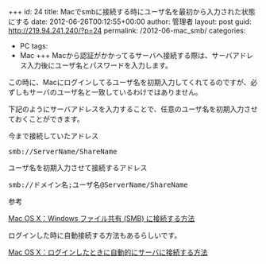 +++
id: 24
title: Macでsmbに接続する時にユーザ名を最初から入力された状態にする
date: 2012-06-26T00:12:55+00:00
author: 管理者
layout: post
guid: http://219.94.241.240/?p=24
permalink: /2012-06-mac_smb/
categories:
  - PC
tags:
  - Mac
+++
Macから認証がかかってるサーバへ接続する際は、サーバアドレス入力後にユーザ名とパスワードを入力します。
  
この時に、Macにログインしてるユーザ名を初期入力してくれてるのですが、必ずしもサーバのユーザ名と一致しているわけではありません。
  
下記のようにサーバアドレスを入力することで、任意のユーザ名を初期入力させておくことができます。

今まで接続していたアドレス

<pre class="brush: plain; title: ; notranslate" title="">smb://ServerName/ShareName
</pre>

ユーザ名を初期入力させて接続するアドレス

<pre class="brush: plain; title: ; notranslate" title="">smb://ドメイン名;ユーザ名@ServerName/ShareName
</pre>

参考
  
<a title="Mac OS X：Windows ファイル共有 (SMB) に接続する方法" href="http://support.apple.com/kb/HT1568?viewlocale=ja_JP&locale=ja_JP" target="_blank">Mac OS X：Windows ファイル共有 (SMB) に接続する方法</a>

ログインした時に自動接続する方法もあるらしいです。
  
<a title="Mac OS X：ログインしたときに自動的にサーバに接続する方法" href="http://support.apple.com/kb/HT4011?viewlocale=ja_JP&locale=ja_JP" target="_blank">Mac OS X：ログインしたときに自動的にサーバに接続する方法</a>